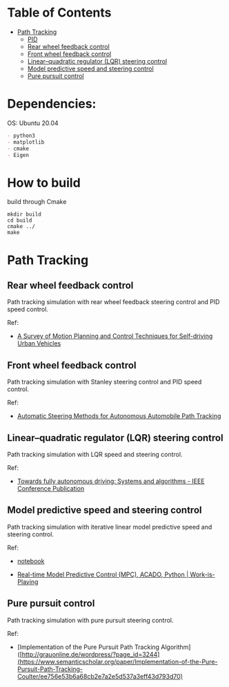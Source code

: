 # Table of Contents
  * [Path Tracking](#path-tracking)
    * [PID](#PID)
    * [Rear wheel feedback control](#rear-wheel-feedback-control)
    * [Front wheel feedback control](#front-wheel-feedback-control)
    * [Linear–quadratic regulator (LQR) steering control](#linearquadratic-regulator-lqr-steering-control)
    * [Model predictive speed and steering control](#model-predictive-speed-and-steering-control)
    * [Pure pursuit control](#pure-pursuit-control)


# Dependencies:
OS: Ubuntu 20.04

```markdown
- python3
- matplotlib
- cmake
- Eigen
```

# How to build

build through Cmake

```shell
mkdir build
cd build
cmake ../
make
```

# Path Tracking
## Rear wheel feedback control
Path tracking simulation with rear wheel feedback steering control and PID speed control.

Ref:

- [A Survey of Motion Planning and Control Techniques for Self-driving Urban Vehicles](https://arxiv.org/abs/1604.07446)
## Front wheel feedback control
Path tracking simulation with Stanley steering control and PID speed control.

Ref:


- [Automatic Steering Methods for Autonomous Automobile Path Tracking](https://www.ri.cmu.edu/pub_files/2009/2/Automatic_Steering_Methods_for_Autonomous_Automobile_Path_Tracking.pdf)
## Linear–quadratic regulator (LQR) steering control
Path tracking simulation with LQR speed and steering control.


Ref:

- [Towards fully autonomous driving: Systems and algorithms \- IEEE Conference Publication](http://ieeexplore.ieee.org/document/5940562/)
## Model predictive speed and steering control
Path tracking simulation with iterative linear model predictive speed and steering control.

Ref:

- [notebook](https://github.com/AtsushiSakai/PythonRobotics/blob/master/PathTracking/model_predictive_speed_and_steer_control/Model_predictive_speed_and_steering_control.ipynb)

- [Real\-time Model Predictive Control \(MPC\), ACADO, Python \| Work\-is\-Playing](http://grauonline.de/wordpress/?page_id=3244)
## Pure pursuit control
Path tracking simulation with pure pursuit steering control.

Ref:

- [Implementation of the Pure Pursuit Path Tracking Algorithm]([http://grauonline.de/wordpress/?page_id=3244](https://www.semanticscholar.org/paper/Implementation-of-the-Pure-Pursuit-Path-Tracking-Coulter/ee756e53b6a68cb2e7a2e5d537a3eff43d793d70)


